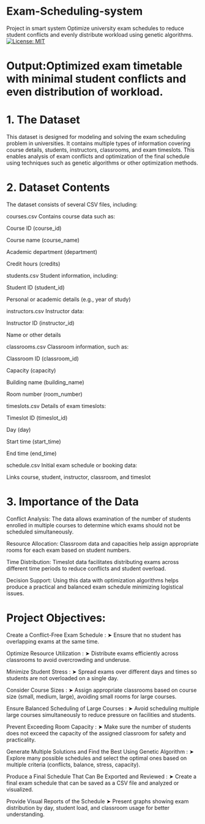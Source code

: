  # Exam-Scheduling-system 
 
 Project in smart system 
Optimize university exam schedules to reduce student conflicts and evenly 
distribute workload using genetic algorithms.
[![License: MIT](https://img.shields.io/badge/License-MIT-green.svg)](./LICENSE)


# Output:Optimized exam timetable with minimal student conflicts and even distribution of workload. 

# 1. The Dataset
This dataset is designed for modeling and solving the exam scheduling problem in universities. It contains multiple types of information covering course details, students, instructors, classrooms, and exam timeslots. This enables analysis of exam conflicts and optimization of the final schedule using techniques such as genetic algorithms or other optimization methods.

# 2. Dataset Contents
The dataset consists of several CSV files, including:

courses.csv
Contains course data such as:

Course ID (course_id)

Course name (course_name)

Academic department (department)

Credit hours (credits)

students.csv
Student information, including:

Student ID (student_id)

Personal or academic details (e.g., year of study)

instructors.csv
Instructor data:

Instructor ID (instructor_id)

Name or other details

classrooms.csv
Classroom information, such as:

Classroom ID (classroom_id)

Capacity (capacity)

Building name (building_name)

Room number (room_number)

timeslots.csv
Details of exam timeslots:

Timeslot ID (timeslot_id)

Day (day)

Start time (start_time)

End time (end_time)

schedule.csv
Initial exam schedule or booking data:

Links course, student, instructor, classroom, and timeslot

 # 3. Importance of the Data
Conflict Analysis:
The data allows examination of the number of students enrolled in multiple courses to determine which exams should not be scheduled simultaneously.

Resource Allocation:
Classroom data and capacities help assign appropriate rooms for each exam based on student numbers.

Time Distribution:
Timeslot data facilitates distributing exams across different time periods to reduce conflicts and student overload.

Decision Support:
Using this data with optimization algorithms helps produce a practical and balanced exam schedule minimizing logistical issues.


  # Project Objectives:
Create a Conflict-Free Exam Schedule : 
➤ Ensure that no student has overlapping exams at the same time.

 Optimize Resource Utilization :
➤ Distribute exams efficiently across classrooms to avoid overcrowding and underuse.

 Minimize Student Stress :
➤ Spread exams over different days and times so students are not overloaded on a single day.

 Consider Course Sizes :
➤ Assign appropriate classrooms based on course size (small, medium, large), avoiding small rooms for large courses.

 Ensure Balanced Scheduling of Large Courses :
➤ Avoid scheduling multiple large courses simultaneously to reduce pressure on facilities and students.

 Prevent Exceeding Room Capacity :
➤ Make sure the number of students does not exceed the capacity of the assigned classroom for safety and practicality.

 Generate Multiple Solutions and Find the Best Using Genetic Algorithm :
➤ Explore many possible schedules and select the optimal ones based on multiple criteria (conflicts, balance, stress, capacity).

Produce a Final Schedule That Can Be Exported and Reviewed :
➤ Create a final exam schedule that can be saved as a CSV file and analyzed or visualized.

Provide Visual Reports of the Schedule
➤ Present graphs showing exam distribution by day, student load, and classroom usage for better understanding.

